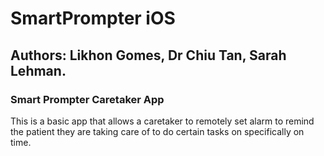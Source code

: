 # SmartPrompter iOS 
## Authors: Likhon Gomes, Dr Chiu Tan, Sarah Lehman.

### Smart Prompter Caretaker App
This is a basic app that allows a caretaker to remotely set alarm to remind the patient they are taking care of to do certain tasks on specifically on time.
